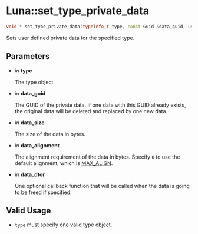 # Luna::set_type_private_data

```c++
void * set_type_private_data(typeinfo_t type, const Guid &data_guid, usize data_size, usize data_alignment=0, void(*data_dtor)(void *)=nullptr)
```

Sets user defined private data for the specified type. 



## Parameters
* *in* **type**

    The type object. 

* *in* **data_guid**

    The GUID of the private data. If one data with this GUID already exists, the original data will be deleted and replaced by one new data. 

* *in* **data_size**

    The size of the data in bytes. 

* *in* **data_alignment**

    The alignment requirement of the data in bytes. Specify `0` to use the default alignment, which is [MAX_ALIGN](group___runtime_base_type_1gae771c7d05b7f7738144b784fa44ce6a9.md). 

* *in* **data_dtor**

    One optional callback function that will be called when the data is going to be freed if specified. 

## Valid Usage
* `type` must specify one valid type object. 

